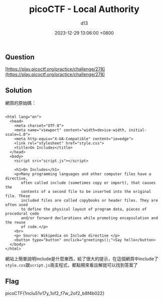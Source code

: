 ﻿---
layout: post
title:  "picoCTF - Local Authority"
description: 
date:   2023-12-29 13:06:00 +0800
# last_modified_at:
categories: [CTF, picoCTF-Web Exploitation]
author: d13
tags: [ctf, web exploitation, picoctf]
---

## Question

[https://play.picoctf.org/practice/challenge/278](https://play.picoctf.org/practice/challenge/278)

## Solution

網頁的原始碼：

```

<html lang="en">
  <head>
    <meta charset="UTF-8">
    <meta name="viewport" content="width=device-width, initial-scale=1.0">
    <meta http-equiv="X-UA-Compatible" content="ie=edge">
    <link rel="stylesheet" href="style.css">
    <title>On Includes</title>
  </head>
  <body>
    <script src="script.js"></script>
  
    <h1>On Includes</h1>
    <p>Many programming languages and other computer files have a directive, 
       often called include (sometimes copy or import), that causes the 
       contents of a second file to be inserted into the original file. These 
       included files are called copybooks or header files. They are often used
       to define the physical layout of program data, pieces of procedural code
       and/or forward declarations while promoting encapsulation and the reuse
       of code.</p>
    <br>
    <p> Source: Wikipedia on Include directive </p>
    <button type="button" onclick="greetings();">Say hello</button>
  </body>
</html>

```

網站上簡單說明include是什麼東西，給了很大的提示，在這個網頁中include了`style.css`跟`script.js`兩支程式，都點開來看註解就可以找到答案了

## Flag

picoCTF{1nclu51v17y_1of2_f7w_2of2_b8f4b022}